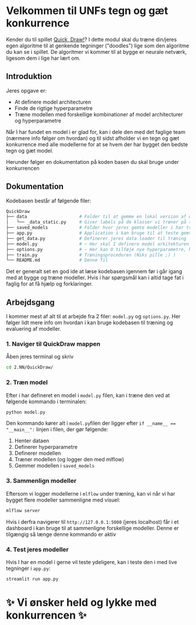 # Velkommen til UNFs tegn og gæt konkurrence
Kender du til spillet [Quick, Draw!](https://quickdraw.withgoogle.com/)? I dette modul skal du træne din/jeres egen algoritme til at genkende tegninger ("doodles") lige som den algoritme du kan se i spillet. De algoritmer vi kommer til at bygge er neurale netværk, ligesom dem i lige har lært om.

## Introduktion
Jeres opgave er:
- At definere model architecturen
- Finde de rigtige hyperparametre
- Træne modellen med forskellige kombinationer af model architecturer og hyperparametre

Når I har fundet en model i er glad for, kan i dele den med det faglige team (nærmere info følger om hvordan) og til sidst afholder vi en tegn og gæt konkurrence med alle modellerne for at se hvem der har bygget den bedste tegn og gæt model.

Herunder følger en dokumentation på koden basen du skal bruge under konkurrencen

## Dokumentation
Kodebasen består af følgende filer:
```python
QuickDraw     
├── data                    # Folder til at gemme en lokal version af de data filer vi bruger til træning
│   └── _data_static.py     # Giver labels på de klasser vi træner på (Niks pille ;) )
├── saved_models            # Folder hvor jeres gemte modeller i har trænet ligger i
├── app.py                  # Application i kan bruge til at teste gemte modeller lokalt
├── get_data.py             # Definerer jeres data loader til træning
├── model.py                # ~ Her skal I definere model arkitekturen og vælge hyperparametre ~
├── options.py              # ~ Her kan O tilføje nye hyperparametre, hvis I vil bruge noget mere eksotisk ~
├── train.py                # Træningsproceduren (Niks pille ;) )
└── README.md               # Denne fil
```
Det er generalt set en god ide at læse kodebasen igennem før i går igang med at bygge og træne modeller. Hvis i har spørgsmål kan i altid tage fat i faglig for at få hjælp og forklaringer.

## Arbejdsgang
I kommer mest af alt til at arbejde fra 2 filer: `model.py` og `options.py`. Her følger lidt mere info om hvordan i kan bruge kodebasen til træning og evaluering af modeller.

### 1. Naviger til QuickDraw mappen
Åben jeres terminal og skriv
```bash
cd 2.NN/QuickDraw/
```

### 2. Træn model
Efter i har defineret en model i `model.py` filen, kan i træne den ved at følgende kommando i terminalen:
```bash
python model.py
```

Den kommando kører alt i `model.py`filen der ligger efter `if __name__ == "__main__":` linjen i filen, der gør følgende:
1. Henter dataen
2. Definerer hyperparametre
3. Definerer modellen
4. Træner modellen (og logger den med mlflow)
5. Gemmer modellen i `saved_models`

### 3. Sammenlign modeller
Eftersom vi logger modellerne i `mlflow` under træning, kan vi når vi har bygget flere modeller sammenligne med visuel:
```bash
mlflow server
```
Hvis i derfra navigerer til `http://127.0.0.1:5000` (jeres localhost) får i et dashboard i kan bruge til at sammenligne forskellige modeller. Denne er tilgængig så længe denne kommando er aktiv

### 4. Test jeres modeller
Hvis I har en model i gerne vil teste ydeligere, kan i teste den i med live tegninger i `app.py`:
```bash
streamlit run app.py
```

# :sparkles: Vi ønsker held og lykke med konkurrencen :sparkles:




